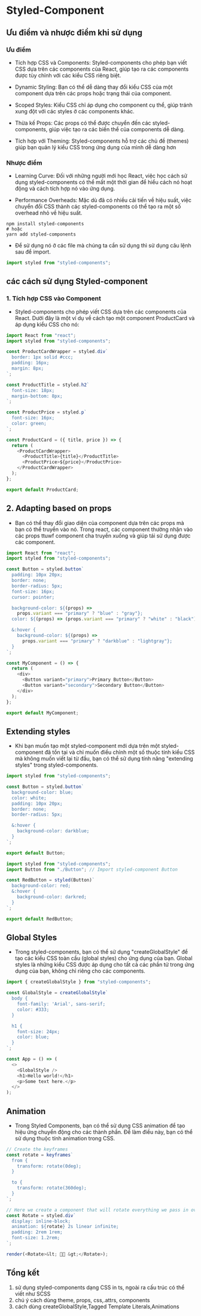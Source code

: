 # Styled-Component

## Ưu điểm và nhược điểm khi sử dụng

### Ưu điểm

- Tích hợp CSS và Components: Styled-components cho phép bạn viết CSS dựa trên các components của React, giúp tạo ra các components được tùy chỉnh với các kiểu CSS riêng biệt.

- Dynamic Styling: Bạn có thể dễ dàng thay đổi kiểu CSS của một component dựa trên các props hoặc trạng thái của component.

- Scoped Styles: Kiểu CSS chỉ áp dụng cho component cụ thể, giúp tránh xung đột với các styles ở các components khác.

- Thừa kế Props: Các props có thể được chuyển đến các styled-components, giúp việc tạo ra các biến thể của components dễ dàng.

- Tích hợp với Theming: Styled-components hỗ trợ các chủ đề (themes) giúp bạn quản lý kiểu CSS trong ứng dụng của mình dễ dàng hơn

### Nhược điểm

- Learning Curve: Đối với những người mới học React, việc học cách sử dụng styled-components có thể mất một thời gian để hiểu cách nó hoạt động và cách tích hợp nó vào ứng dụng.

- Performance Overheads: Mặc dù đã có nhiều cải tiến về hiệu suất, việc chuyển đổi CSS thành các styled-components có thể tạo ra một số overhead nhỏ về hiệu suất.

```
npm install styled-components
# hoặc
yarn add styled-components
```

- Để sử dụng nó ở các file mà chúng ta cần sử dụng thì sử dụng câu lệnh sau để import.

```js
import styled from "styled-components";
```

## các cách sử dụng Styled-component

### 1. Tích hợp CSS vào Component

- Styled-components cho phép viết CSS dựa trên các components của React. Dưới đây là một ví dụ về cách tạo một component ProductCard và áp dụng kiểu CSS cho nó:

```js
import React from "react";
import styled from "styled-components";

const ProductCardWrapper = styled.div`
  border: 1px solid #ccc;
  padding: 16px;
  margin: 8px;
`;

const ProductTitle = styled.h2`
  font-size: 18px;
  margin-bottom: 8px;
`;

const ProductPrice = styled.p`
  font-size: 16px;
  color: green;
`;

const ProductCard = ({ title, price }) => {
  return (
    <ProductCardWrapper>
      <ProductTitle>{title}</ProductTitle>
      <ProductPrice>${price}</ProductPrice>
    </ProductCardWrapper>
  );
};

export default ProductCard;
```

## 2. Adapting based on props

- Bạn có thể thay đổi giao diện của component dựa trên các props mà bạn có thể truyền vào nó. Trong react, các component thường nhận vào các props ttuwf component cha truyền xuống và giúp tái sử dụng được các component.

```js
import React from "react";
import styled from "styled-components";

const Button = styled.button`
  padding: 10px 20px;
  border: none;
  border-radius: 5px;
  font-size: 16px;
  cursor: pointer;

  background-color: ${(props) =>
    props.variant === "primary" ? "blue" : "gray"};
  color: ${(props) => (props.variant === "primary" ? "white" : "black")};

  &:hover {
    background-color: ${(props) =>
      props.variant === "primary" ? "darkblue" : "lightgray"};
  }
`;

const MyComponent = () => {
  return (
    <div>
      <Button variant="primary">Primary Button</Button>
      <Button variant="secondary">Secondary Button</Button>
    </div>
  );
};

export default MyComponent;
```

## Extending styles

- Khi bạn muốn tạo một styled-component mới dựa trên một styled-component đã tồn tại và chỉ muốn điều chỉnh một số thuộc tính kiểu CSS mà không muốn viết lại từ đầu, bạn có thể sử dụng tính năng "extending styles" trong styled-components.

```js
import styled from "styled-components";

const Button = styled.button`
  background-color: blue;
  color: white;
  padding: 10px 20px;
  border: none;
  border-radius: 5px;

  &:hover {
    background-color: darkblue;
  }
`;

export default Button;
```

```js
import styled from "styled-components";
import Button from "./Button"; // Import styled-component Button

const RedButton = styled(Button)`
  background-color: red;
  &:hover {
    background-color: darkred;
  }
`;

export default RedButton;
```

## Global Styles

- Trong styled-components, bạn có thể sử dụng "createGlobalStyle" để tạo các kiểu CSS toàn cầu (global styles) cho ứng dụng của bạn. Global styles là những kiểu CSS được áp dụng cho tất cả các phần tử trong ứng dụng của bạn, không chỉ riêng cho các components.

```js
import { createGlobalStyle } from "styled-components";

const GlobalStyle = createGlobalStyle`
  body {
    font-family: 'Arial', sans-serif;
    color: #333;
  }

  h1 {
    font-size: 24px;
    color: blue;
  }
`;

const App = () => (
  <>
    <GlobalStyle />
    <h1>Hello world!</h1>
    <p>Some text here.</p>
  </>
);
```

## Animation

- Trong Styled Components, bạn có thể sử dụng CSS animation để tạo hiệu ứng chuyển động cho các thành phần. Để làm điều này, bạn có thể sử dụng thuộc tính animation trong CSS.

```js
// Create the keyframes
const rotate = keyframes`
  from {
    transform: rotate(0deg);
  }

  to {
    transform: rotate(360deg);
  }
`;

// Here we create a component that will rotate everything we pass in over two seconds
const Rotate = styled.div`
  display: inline-block;
  animation: ${rotate} 2s linear infinite;
  padding: 2rem 1rem;
  font-size: 1.2rem;
`;

render(<Rotate>&lt; 💅🏾 &gt;</Rotate>);
```

## Tổng kết

1. sử dụng styled-components dạng CSS in ts, ngoài ra cấu trúc có thể viết như SCSS
2. chú ý cách dùng theme, props, css,.attrs, components
3. cách dùng createGlobalStyle,Tagged Template Literals,Animations
